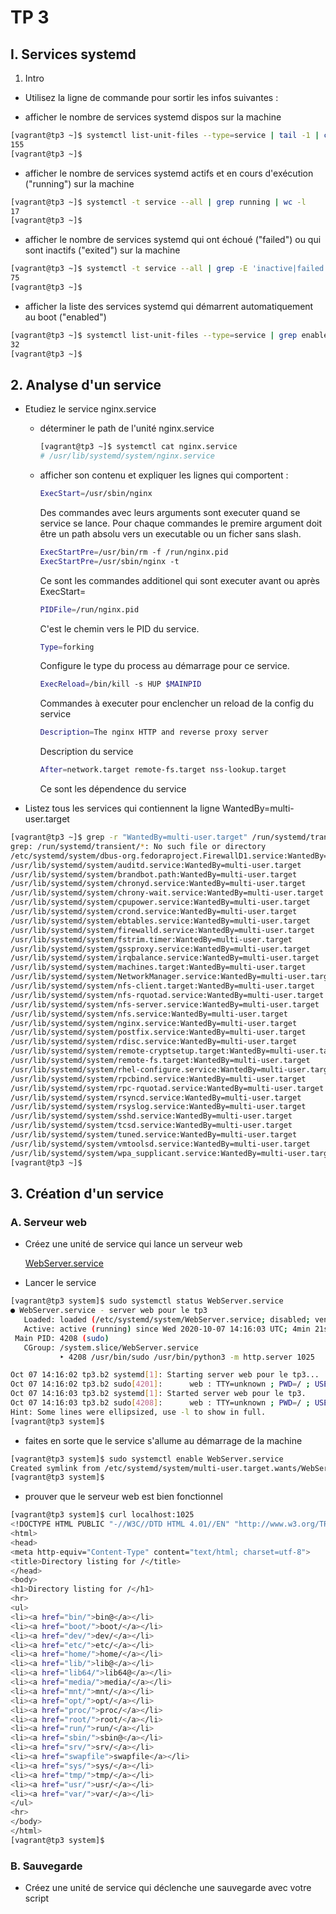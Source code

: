 # TP 3

## I. Services systemd

1. Intro

- Utilisez la ligne de commande pour sortir les infos suivantes :

- afficher le nombre de services systemd dispos sur la machine

```bash
[vagrant@tp3 ~]$ systemctl list-unit-files --type=service | tail -1 | cut -d " " -f 1
155
[vagrant@tp3 ~]$
```

- afficher le nombre de services systemd actifs et en cours d'exécution ("running") sur la machine

```bash
[vagrant@tp3 ~]$ systemctl -t service --all | grep running | wc -l
17
[vagrant@tp3 ~]$
```

- afficher le nombre de services systemd qui ont échoué ("failed") ou qui sont inactifs ("exited") sur la machine

```bash
[vagrant@tp3 ~]$ systemctl -t service --all | grep -E 'inactive|failed' | wc -l
75
[vagrant@tp3 ~]$
```

- afficher la liste des services systemd qui démarrent automatiquement au boot ("enabled")

```bash
[vagrant@tp3 ~]$ systemctl list-unit-files --type=service | grep enabled | wc -l
32
[vagrant@tp3 ~]$
```

## 2. Analyse d'un service

- Etudiez le service nginx.service

  - déterminer le path de l'unité nginx.service

    ```bash
    [vagrant@tp3 ~]$ systemctl cat nginx.service
    # /usr/lib/systemd/system/nginx.service
    ```

  - afficher son contenu et expliquer les lignes qui comportent :

    ```bash
    ExecStart=/usr/sbin/nginx
    ```

    Des commandes avec leurs arguments sont executer quand se service se lance. Pour chaque commandes le premire argument doit être un path absolu vers un executable ou un ficher sans slash.

    ```bash
    ExecStartPre=/usr/bin/rm -f /run/nginx.pid
    ExecStartPre=/usr/sbin/nginx -t
    ```

    Ce sont les commandes additionel qui sont executer avant ou après ExecStart=

    ```bash
    PIDFile=/run/nginx.pid
    ```

    C'est le chemin vers le PID du service.

    ```bash
    Type=forking
    ```

    Configure le type du process au démarrage pour ce service.

    ```bash
    ExecReload=/bin/kill -s HUP $MAINPID
    ```

    Commandes à executer pour enclencher un reload de la config du service

    ```bash
    Description=The nginx HTTP and reverse proxy server
    ```

    Description du service

    ```bash
    After=network.target remote-fs.target nss-lookup.target
    ```

    Ce sont les dépendence du service

- Listez tous les services qui contiennent la ligne WantedBy=multi-user.target

```bash
[vagrant@tp3 ~]$ grep -r "WantedBy=multi-user.target" /run/systemd/transient/* /etc/systemd/system/* /run/systemd/generator/* /usr/lib/systemd/system/*
grep: /run/systemd/transient/*: No such file or directory
/etc/systemd/system/dbus-org.fedoraproject.FirewallD1.service:WantedBy=multi-user.targe
/usr/lib/systemd/system/auditd.service:WantedBy=multi-user.target
/usr/lib/systemd/system/brandbot.path:WantedBy=multi-user.target
/usr/lib/systemd/system/chronyd.service:WantedBy=multi-user.target
/usr/lib/systemd/system/chrony-wait.service:WantedBy=multi-user.target
/usr/lib/systemd/system/cpupower.service:WantedBy=multi-user.target
/usr/lib/systemd/system/crond.service:WantedBy=multi-user.target
/usr/lib/systemd/system/ebtables.service:WantedBy=multi-user.target
/usr/lib/systemd/system/firewalld.service:WantedBy=multi-user.target
/usr/lib/systemd/system/fstrim.timer:WantedBy=multi-user.target
/usr/lib/systemd/system/gssproxy.service:WantedBy=multi-user.target
/usr/lib/systemd/system/irqbalance.service:WantedBy=multi-user.target
/usr/lib/systemd/system/machines.target:WantedBy=multi-user.target
/usr/lib/systemd/system/NetworkManager.service:WantedBy=multi-user.target
/usr/lib/systemd/system/nfs-client.target:WantedBy=multi-user.target
/usr/lib/systemd/system/nfs-rquotad.service:WantedBy=multi-user.target
/usr/lib/systemd/system/nfs-server.service:WantedBy=multi-user.target
/usr/lib/systemd/system/nfs.service:WantedBy=multi-user.target
/usr/lib/systemd/system/nginx.service:WantedBy=multi-user.target
/usr/lib/systemd/system/postfix.service:WantedBy=multi-user.target
/usr/lib/systemd/system/rdisc.service:WantedBy=multi-user.target
/usr/lib/systemd/system/remote-cryptsetup.target:WantedBy=multi-user.target
/usr/lib/systemd/system/remote-fs.target:WantedBy=multi-user.target
/usr/lib/systemd/system/rhel-configure.service:WantedBy=multi-user.target
/usr/lib/systemd/system/rpcbind.service:WantedBy=multi-user.target
/usr/lib/systemd/system/rpc-rquotad.service:WantedBy=multi-user.target
/usr/lib/systemd/system/rsyncd.service:WantedBy=multi-user.target
/usr/lib/systemd/system/rsyslog.service:WantedBy=multi-user.target
/usr/lib/systemd/system/sshd.service:WantedBy=multi-user.target
/usr/lib/systemd/system/tcsd.service:WantedBy=multi-user.target
/usr/lib/systemd/system/tuned.service:WantedBy=multi-user.target
/usr/lib/systemd/system/vmtoolsd.service:WantedBy=multi-user.target
/usr/lib/systemd/system/wpa_supplicant.service:WantedBy=multi-user.target
[vagrant@tp3 ~]$
```

## 3. Création d'un service

### A. Serveur web

- Créez une unité de service qui lance un serveur web

  [WebServer.service](./systemd/units/WebServer.service)

- Lancer le service

```bash
[vagrant@tp3 system]$ sudo systemctl status WebServer.service
● WebServer.service - server web pour le tp3
   Loaded: loaded (/etc/systemd/system/WebServer.service; disabled; vendor preset: disabled)
   Active: active (running) since Wed 2020-10-07 14:16:03 UTC; 4min 21s ago
 Main PID: 4208 (sudo)
   CGroup: /system.slice/WebServer.service
           ‣ 4208 /usr/bin/sudo /usr/bin/python3 -m http.server 1025

Oct 07 14:16:02 tp3.b2 systemd[1]: Starting server web pour le tp3...
Oct 07 14:16:02 tp3.b2 sudo[4201]:      web : TTY=unknown ; PWD=/ ; USER=root ; COMMAND=/usr/bin/firewall-cmd --add...25/tcp
Oct 07 14:16:03 tp3.b2 systemd[1]: Started server web pour le tp3.
Oct 07 14:16:03 tp3.b2 sudo[4208]:      web : TTY=unknown ; PWD=/ ; USER=root ; COMMAND=/usr/bin/python3 -m http.server 1025
Hint: Some lines were ellipsized, use -l to show in full.
[vagrant@tp3 system]$
```

- faites en sorte que le service s'allume au démarrage de la machine

```bash
[vagrant@tp3 system]$ sudo systemctl enable WebServer.service
Created symlink from /etc/systemd/system/multi-user.target.wants/WebServer.service to /etc/systemd/system/WebServer.service.
[vagrant@tp3 system]$
```

- prouver que le serveur web est bien fonctionnel

```bash
[vagrant@tp3 system]$ curl localhost:1025
<!DOCTYPE HTML PUBLIC "-//W3C//DTD HTML 4.01//EN" "http://www.w3.org/TR/html4/strict.dtd">
<html>
<head>
<meta http-equiv="Content-Type" content="text/html; charset=utf-8">
<title>Directory listing for /</title>
</head>
<body>
<h1>Directory listing for /</h1>
<hr>
<ul>
<li><a href="bin/">bin@</a></li>
<li><a href="boot/">boot/</a></li>
<li><a href="dev/">dev/</a></li>
<li><a href="etc/">etc/</a></li>
<li><a href="home/">home/</a></li>
<li><a href="lib/">lib@</a></li>
<li><a href="lib64/">lib64@</a></li>
<li><a href="media/">media/</a></li>
<li><a href="mnt/">mnt/</a></li>
<li><a href="opt/">opt/</a></li>
<li><a href="proc/">proc/</a></li>
<li><a href="root/">root/</a></li>
<li><a href="run/">run/</a></li>
<li><a href="sbin/">sbin@</a></li>
<li><a href="srv/">srv/</a></li>
<li><a href="swapfile">swapfile</a></li>
<li><a href="sys/">sys/</a></li>
<li><a href="tmp/">tmp/</a></li>
<li><a href="usr/">usr/</a></li>
<li><a href="var/">var/</a></li>
</ul>
<hr>
</body>
</html>
[vagrant@tp3 system]$
```

### B. Sauvegarde

- Créez une unité de service qui déclenche une sauvegarde avec votre script
